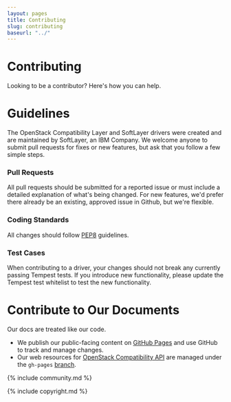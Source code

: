 ```yaml
---
layout: pages
title: Contributing
slug: contributing
baseurl: "../"
---
```


# Contributing

Looking to be a contributor? Here's how you can help.

# Guidelines

The OpenStack Compatibility Layer and SoftLayer drivers were created and are maintained by SoftLayer, an IBM Company. We welcome anyone to submit pull requests for fixes or new features, but ask that you follow a few simple steps.

### Pull Requests

All pull requests should be submitted for a reported issue or must include a detailed explanation of what's being changed. For new features, we'd prefer there already be an existing, approved issue in Github, but we're flexible.

### Coding Standards

All changes should follow [PEP8](http://www.python.org/dev/peps/pep-0008) guidelines.

### Test Cases

When contributing to a driver, your changes should not break any currently passing Tempest tests. If you introduce new functionality, please update the Tempest test whitelist to test the new functionality.

# Contribute to Our Documents

Our docs are treated like our code. 

* We publish our public-facing content on [GitHub Pages](http://pages.github.com) and use GitHub to track and manage changes.
* Our web resources for [OpenStack Compatibility API](http://softlayer.guthub.io/slapi-stack) are managed under the `gh-pages` [branch](https://github.com/softlayer/slapi-stack/tree/gh-pages).

{% include community.md %}

{% include copyright.md %}
